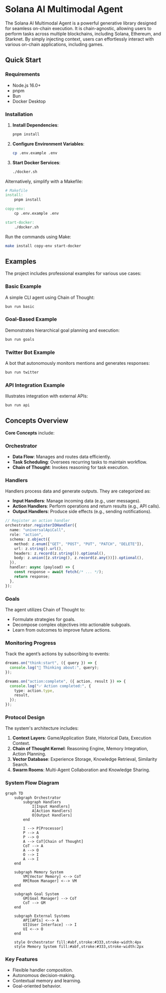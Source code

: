 # Solana AI Multimodal Agent

The Solana AI Multimodal Agent is a powerful generative library designed for seamless on-chain execution. It is chain-agnostic, allowing users to perform tasks across multiple blockchains, including Solana, Ethereum, and Starknet. By simply injecting context, users can effortlessly interact with various on-chain applications, including games.

## Quick Start

### Requirements

- Node.js 16.0+
- pnpm
- Bun
- Docker Desktop

### Installation

1. **Install Dependencies**: 
   ```bash
   pnpm install
   ```
2. **Configure Environment Variables**: 
   ```bash
   cp .env.example .env
   ```
3. **Start Docker Services**: 
   ```bash
   ./docker.sh
   ```

Alternatively, simplify with a Makefile:

```makefile
# Makefile
install:
    pnpm install

copy-env:
    cp .env.example .env

start-docker:
    ./docker.sh
```

Run the commands using Make:

```bash
make install copy-env start-docker
```

## Examples

The project includes professional examples for various use cases:

### Basic Example

A simple CLI agent using Chain of Thought:

```bash
bun run basic
```

### Goal-Based Example

Demonstrates hierarchical goal planning and execution:

```bash
bun run goals
```

### Twitter Bot Example

A bot that autonomously monitors mentions and generates responses:

```bash
bun run twitter
```

### API Integration Example

Illustrates integration with external APIs:

```bash
bun run api
```

## Concepts Overview

**Core Concepts** include:

### Orchestrator

- **Data Flow**: Manages and routes data efficiently.
- **Task Scheduling**: Oversees recurring tasks to maintain workflow.
- **Chain of Thought**: Invokes reasoning for task execution.

### Handlers

Handlers process data and generate outputs. They are categorized as:

- **Input Handlers**: Manage incoming data (e.g., user messages).
- **Action Handlers**: Perform operations and return results (e.g., API calls).
- **Output Handlers**: Produce side effects (e.g., sending notifications).

```typescript
// Register an action handler
orchestrator.registerIOHandler({
  name: "universalApiCall",
  role: "action",
  schema: z.object({
    method: z.enum(["GET", "POST", "PUT", "PATCH", "DELETE"]),
    url: z.string().url(),
    headers: z.record(z.string()).optional(),
    body: z.union([z.string(), z.record(z.any())]).optional(),
  }),
  handler: async (payload) => {
    const response = await fetch(/* ... */);
    return response;
  },
});
```

### Goals

The agent utilizes Chain of Thought to:

- Formulate strategies for goals.
- Decompose complex objectives into actionable subgoals.
- Learn from outcomes to improve future actions.

### Monitoring Progress

Track the agent’s actions by subscribing to events:

```typescript
dreams.on("think:start", ({ query }) => {
  console.log("🧠 Thinking about:", query);
});

dreams.on("action:complete", ({ action, result }) => {
  console.log("✅ Action completed:", {
    type: action.type,
    result,
  });
});
```

### Protocol Design

The system's architecture includes:

1. **Context Layers**: Game/Application State, Historical Data, Execution Context.
2. **Chain of Thought Kernel**: Reasoning Engine, Memory Integration, Action Planning.
3. **Vector Database**: Experience Storage, Knowledge Retrieval, Similarity Search.
4. **Swarm Rooms**: Multi-Agent Collaboration and Knowledge Sharing.

### System Flow Diagram

```mermaid
graph TD
    subgraph Orchestrator
        subgraph Handlers
            I[Input Handlers]
            A[Action Handlers]
            O[Output Handlers]
        end

        I --> P[Processor]
        P --> A
        P --> O
        A --> CoT[Chain of Thought]
        CoT --> A
        A --> O
        O --> I
        A --> I
    end

    subgraph Memory System
        VM[Vector Memory] <--> CoT
        RM[Room Manager] <--> VM
    end

    subgraph Goal System
        GM[Goal Manager] --> CoT
        CoT --> GM
    end

    subgraph External Systems
        API[APIs] <--> A
        UI[User Interface] --> I
        UI <--> O
    end

    style Orchestrator fill:#abf,stroke:#333,stroke-width:4px
    style Memory System fill:#abf,stroke:#333,stroke-width:2px
```

### Key Features

- Flexible handler composition.
- Autonomous decision-making.
- Contextual memory and learning.
- Goal-oriented behavior.
